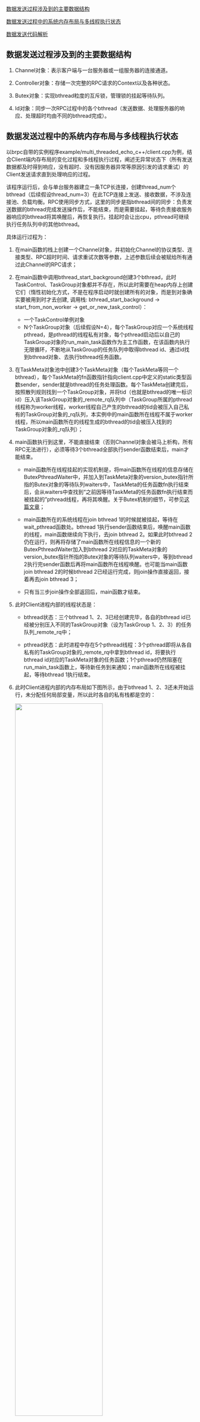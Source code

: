 [数据发送过程涉及到的主要数据结构](#数据发送过程涉及到的主要数据结构) 

[数据发送过程中的系统内存布局与多线程执行状态](#数据发送过程中的系统内存布局与多线程执行状态) 

[数据发送代码解析](#数据发送代码解析) 

## 数据发送过程涉及到的主要数据结构
1. Channel对象：表示客户端与一台服务器或一组服务器的连接通道。

2. Controller对象：存储一次完整的RPC请求的Context以及各种状态。

3. Butex对象：实现bthread粒度的互斥锁，管理锁的挂起等待队列。

4. Id对象：同步一次RPC过程中的各个bthread（发送数据、处理服务器的响应、处理超时均由不同的bthread完成）。

## 数据发送过程中的系统内存布局与多线程执行状态
以brpc自带的实例程序example/multi_threaded_echo_c++/client.cpp为例，结合Client端内存布局的变化过程和多线程执行过程，阐述无异常状态下（所有发送数据都及时得到响应，没有超时、没有因服务器异常等原因引发的请求重试）的Client发送请求直到处理响应的过程。

该程序运行后，会与单台服务器建立一条TCP长连接，创建thread_num个bthread（后续假设thread_num=3）在此TCP连接上发送、接收数据，不涉及连接池、负载均衡。RPC使用同步方式，这里的同步是指bthread间的同步：负责发送数据的bthread完成发送操作后，不能结束，而是需要挂起，等待负责接收服务器响应的bthread将其唤醒后，再恢复执行。挂起时会让出cpu，pthread可继续执行任务队列中的其他bthread。

具体运行过程为：

1. 在main函数的栈上创建一个Channel对象，并初始化Channel的协议类型、连接类型、RPC超时时间、请求重试次数等参数，上述参数后续会被赋给所有通过此Channel的RPC请求；

2. 在main函数中调用bthread_start_background创建3个bthread，此时TaskControl、TaskGroup对象都并不存在，所以此时需要在heap内存上创建它们（惰性初始化方式，不是在程序启动时就创建所有的对象，而是到对象确实要被用到时才去创建, 调用栈: bthread_start_background -> start_from_non_worker -> get_or_new_task_control）：
   - 一个TaskControl单例对象
   - N个TaskGroup对象（后续假设N=4），每个TaskGroup对应一个系统线程pthread，是pthread的线程私有对象，每个pthread启动后以自己的TaskGroup对象的run_main_task函数作为主工作函数，在该函数内执行无限循环，不断地从TaskGroup的任务队列中取得bthread id、通过id找到bthread对象、去执行bthread任务函数。
   
3. 在TaskMeta对象池中创建3个TaskMeta对象（每个TaskMeta等同一个bthread），每个TaskMeta的fn函数指针指向client.cpp中定义的static类型函数sender，sender就是bthread的任务处理函数。每个TaskMeta创建完后，按照散列规则找到一个TaskGroup对象，并将tid（也就是bthread的唯一标识id）压入该TaskGroup对象的_remote_rq队列中（TaskGroup所属的pthread线程称为worker线程，worker线程自己产生的bthread的tid会被压入自己私有的TaskGroup对象的_rq队列，本实例中的main函数所在线程不属于worker线程，所以main函数所在的线程生成的bthread的tid会被压入找到的TaskGroup对象的_rq队列）；

4. main函数执行到这里，不能直接结束（否则Channel对象会被马上析构，所有RPC无法进行），必须等待3个bthread全部执行sender函数结束后，main才能结束。

   - main函数所在线程挂起的实现机制是，将main函数所在线程的信息存储在ButexPthreadWaiter中，并加入到TaskMeta对象的version_butex指针所指的Butex对象的等待队列waiters中，TaskMeta的任务函数fn执行结束后，会从waiters中查找到“之前因等待TaskMeta的任务函数fn执行结束而被挂起的”pthread线程，再将其唤醒。关于Butex机制的细节，可参见[这篇文章](butex.md)；
   
   - main函数所在的系统线程在join bthread 1的时候就被挂起，等待在wait_pthread函数处。bthread 1执行sender函数结束后，唤醒main函数的线程，main函数继续向下执行，去join bthread 2。如果此时bthread 2仍在运行，则再将存储了main函数所在线程信息的一个新的ButexPthreadWaiter加入到bthread 2对应的TaskMeta对象的version_butex指针所指的Butex对象的等待队列waiters中，等到bthread 2执行完sender函数后再将main函数所在线程唤醒。也可能当main函数join bthread 2的时候bthread 2已经运行完成，则join操作直接返回，接着再去join bthread 3；
   
   - 只有当三步join操作全部返回后，main函数才结束。  
   
5. 此时Client进程内部的线程状态是：

   - bthread状态：三个bthread 1、2、3已经创建完毕，各自的bthread id已经被分别压入不同的TaskGroup对象（设为TaskGroup 1、2、3）的任务队列_remote_rq中；
   
   - pthread状态：此时进程中存在5个pthread线程：3个pthread即将从各自私有的TaskGroup对象的_remote_rq中拿到bthread id，将要执行bthread id对应的TaskMeta对象的任务函数；1个pthread仍然阻塞在run_main_task函数上，等待新任务到来通知；main函数所在线程被挂起，等待bthread 1执行结束。
   
6. 此时Client进程内部的内存布局如下图所示，由于bthread 1、2、3还未开始运行，未分配任何局部变量，所以此时各自的私有栈都是空的：
   
    <img src="../images/client_send_req_1.png" width="70%" height="70%"/>

7. TaskGroup 1、2、3分别对应的3个pthread开始执行各自拿到的bthread的任务函数，即client.cpp中的static类型的sender函数。由于各个bthread有各自的私有栈空间，所以sender中的局部变量request、response、Controller对象均被分配在bthread的私有栈内存上；

8. 根据protobuf的标准编程模式，3个执行sender函数的bthread都会执行Channel的CallMethod函数，CallMethod负责的工作为：

   - CallMethod函数的入参为各个bthread私有的request、response、Controller，CallMethod内部会为Controller对象的相关成员变量赋值，包括RPC起始时间戳、最大重试次数、RPC超时时间、Backup Request超时时间、标识一次RPC过程的唯一id correlation_id等等。Controller对象可以认为是存储了一次RPC过程的所有Context上下文信息;
   
   - 在CallMethod函数中不存在线程间的竞态，CallMethod本身是线程安全的。而Channel对象是main函数的栈上对象，main函数所在线程已被挂起，直到3个bthread全部执行完成后才会结束，所以Channel对象的生命期贯穿于整个RPC过程;
   
   - 构造Controller对象相关联的Id对象，Id对象的作用是同步一次RPC过程中的各个bthread，因为在一次RPC过程中，发送请求、接收响应、超时处理均是由不同的bthread负责，各个bthread可能运行在不同的pthread上，因此这一次RPC过程的Controller对象可能被上述不同的bthread同时访问，也就是相当于被不同的pthread并发访问，产生竞态。此时不能直接让某个pthread去等待线程锁，那样会让pthread挂起，阻塞该pthread私有的TaskGroup对象的任务队列中其他bthread的执行。因此如果一个bthread正在访问Controller对象，此时位于不同pthread上的其他bthread若想访问Controller，必须将自己的bthread信息加入到一个等待队列中，yield让出cpu，让pthread继续去执行任务队列中下一个bthread。正在访问Controller的bthread让出访问权后，会从等待队列中找到挂起的bthread，并将其bthread id再次压入某个TaskGroup的任务队列，这样就可让原先为了等待Controller访问权而挂起的bthread得以从yield点恢复执行。这就是bthread级别的挂起-唤醒的基本原理，这样也保证所有pthread是wait-free的。
   
   - 在CallMethod中会通过将Id对象的butex指针指向的Butex结构的value值置为“locked_ver”表示Id对象已被锁，即当前发送数据的bthread正在访问Controller对象。在本文中假设发送数据后正常接收到响应，不涉及重试、RPC超时等，所以不深入阐述Id对象，关于Id的细节请参考[这篇文章](client_bthread_sync.md)。

9. pthread线程执行流程接着进入Controller的IssueRPC函数，在该函数中：

   - 按照指定协议格式将RPC过程的首次请求的call_id、RPC方法名、实际待发送数据打包成报文；
   
   - 调用Socket::Write函数执行实际的发送数据过程。Socket对象表示Client与单台Server的连接。向fd写入数据的细节过程参考[这篇文章](io_write.md)；
   
   - 在实际发送数据前需要先建立与Server的TCP长连接，并惰性初始化event_dispatcher_num个EventDispatcher对象（假设event_dispatcher_num=2），从而新建2个bthread 4和5，并将它们的任务处理函数设为static类型的EventDispatcher::RunThis函数，当bthread 4、5得到pthread执行时，会调用epoll_wait检测是否有I/O事件触发。brpc是没有专门的I/O pthread线程的；
   
   - 从Socket::Write函数返回后，调用bthread_id_unlock释放对Controller对象的独占访问。
   
10. 因为RPC使用synchronous同步方式，所以bthread完成数据发送后调用bthread_id_join将自身挂起，让出cpu，等待负责接收服务器响应的bthread来唤醒。此时Client进程内部的线程状态是：bthread 1、2、3都已挂起，执行bthread任务的pthread 1、2、3分别跳出了bthread 1、2、3的任务函数，回到TaskGroup::run_main_task函数继续等待新的bthread任务，因为在向fd写数据的过程中通常会新建一个KeepWrite bthread（bthread 6），假设这个bthread的id被压入到TaskGroup 4的任务队列中，被pthread 4执行，所以pthread 1、2、3此时没有新bthread可供执行，处于系统线程挂起状态。

11. 此时Client进程内部的内存布局如下图所示，注意各个类型对象分配在不同的内存区，比如Butex对象、Id对象分配在heap上，Controller对象、ButexBthreadWaiter对象分配在bthread的私有栈上：

    <img src="../images/client_send_req_2.png" width="100%" height="100%"/>

12. KeepWrite bthread完成工作后，3个请求都被发出，假设服务器正常返回了3个响应，由于3个响应是在一个TCP连接上接收的，所以bthread 4、5二者只会有一个通过epoll_wait()检测到fd可读，并新建一个bthread 7去负责将fd的inode输入缓存中的数据读取到应用层，在拆包过程中，解析出一条Response，就为这个Response的处理再新建一个bthread，目的是实现响应读取+处理的最大并发。因此Response 1在bthread 8中被处理，Response 2在bthread 9中被处理，Response 3在bthread 7中被处理（最后一条Response不需要再新建bthread了，直接在bthread 7本地处理即可）。bthread 8、9、7会将Response 1、2、3分别复制到相应Controller对象的response中，这时应用程序就会看到响应数据了。bthread 8、9、7也会将挂起的bthread 1、2、3唤醒，bthread 1、2、3会恢复执行，可以对Controller对象中的response做一些操作，并开始发送下一个RPC请求。

## 数据发送代码解析

rpc调用函数

```C++
void Channel::CallMethod(const google::protobuf::MethodDescriptor* method,
                         google::protobuf::RpcController* controller_base,
                         const google::protobuf::Message* request,
                         google::protobuf::Message* response,
                         google::protobuf::Closure* done) {
    const int64_t start_send_real_us = butil::gettimeofday_us();
    Controller* cntl = static_cast<Controller*>(controller_base);
    cntl->OnRPCBegin(start_send_real_us);

    // 从channel像controller拷贝各种数据

    // Override max_retry first to reset the range of correlation_id
    if (cntl->max_retry() == UNSET_MAGIC_NUM) {
        cntl->set_max_retry(_options.max_retry);
    }
    if (cntl->max_retry() < 0) {
        // this is important because #max_retry decides #versions allocated
        // in correlation_id. negative max_retry causes undefined behavior.
        cntl->set_max_retry(0);
    }
    // HTTP needs this field to be set before any SetFailed()
    cntl->_request_protocol = _options.protocol;
    if (_options.protocol.has_param()) {
        CHECK(cntl->protocol_param().empty());
        cntl->protocol_param() = _options.protocol.param();
    }
    if (_options.protocol == brpc::PROTOCOL_HTTP && (_scheme == "https" || _scheme == "http")) {
        URI& uri = cntl->http_request().uri();
        if (uri.host().empty() && !_service_name.empty()) {
            uri.SetHostAndPort(_service_name);
        }
    }
    cntl->_preferred_index = _preferred_index;
    cntl->_retry_policy = _options.retry_policy;
    if (_options.enable_circuit_breaker) {
        cntl->add_flag(Controller::FLAGS_ENABLED_CIRCUIT_BREAKER);
    }
    const CallId correlation_id = cntl->call_id();
    // 使用cntl前, 上锁，避免不同的bthread同时访问
    const int rc = bthread_id_lock_and_reset_range(
                    correlation_id, NULL, 2 + cntl->max_retry());
    if (rc != 0) {
        // 理论上进不来这里, 此时不应该有任何的访问
        CHECK_EQ(EINVAL, rc);
        if (!cntl->FailedInline()) {
            cntl->SetFailed(EINVAL, "Fail to lock call_id=%" PRId64,
                            correlation_id.value);
        }
        LOG_IF(ERROR, cntl->is_used_by_rpc())
            << "Controller=" << cntl << " was used by another RPC before. "
            "Did you forget to Reset() it before reuse?";
        // Have to run done in-place. If the done runs in another thread,
        // Join() on this RPC is no-op and probably ends earlier than running
        // the callback and releases resources used in the callback.
        // Since this branch is only entered by wrongly-used RPC, the
        // potentially introduced deadlock(caused by locking RPC and done with
        // the same non-recursive lock) is acceptable and removable by fixing
        // user's code.
        if (done) {
            done->Run();
        }
        return;
    }
    cntl->set_used_by_rpc();

    if (cntl->_sender == NULL && IsTraceable(Span::tls_parent())) {
        const int64_t start_send_us = butil::cpuwide_time_us();
        const std::string* method_name = NULL;
        if (_get_method_name) {
            method_name = &_get_method_name(method, cntl);
        } else if (method) {
            method_name = &method->full_name();
        } else {
            const static std::string NULL_METHOD_STR = "null-method";
            method_name = &NULL_METHOD_STR;
        }
        Span* span = Span::CreateClientSpan(
            *method_name, start_send_real_us - start_send_us);
        span->set_log_id(cntl->log_id());
        span->set_base_cid(correlation_id);
        span->set_protocol(_options.protocol);
        span->set_start_send_us(start_send_us);
        cntl->_span = span;
    }
    // Override some options if they haven't been set by Controller
    if (cntl->timeout_ms() == UNSET_MAGIC_NUM) {
        cntl->set_timeout_ms(_options.timeout_ms);
    }
    // Since connection is shared extensively amongst channels and RPC,
    // overriding connect_timeout_ms does not make sense, just use the
    // one in ChannelOptions
    cntl->_connect_timeout_ms = _options.connect_timeout_ms;
    if (cntl->backup_request_ms() == UNSET_MAGIC_NUM) {
        cntl->set_backup_request_ms(_options.backup_request_ms);
    }
    if (cntl->connection_type() == CONNECTION_TYPE_UNKNOWN) {
        cntl->set_connection_type(_options.connection_type);
    }
    cntl->_response = response;
    cntl->_done = done;
    cntl->_pack_request = _pack_request;
    cntl->_method = method;
    cntl->_auth = _options.auth;

    if (SingleServer()) {
        cntl->_single_server_id = _server_id;
        cntl->_remote_side = _server_address;
    }

    // Share the lb with controller.
    cntl->_lb = _lb;

    // Ensure that serialize_request is done before pack_request in all
    // possible executions, including:
    //   HandleSendFailed => OnVersionedRPCReturned => IssueRPC(pack_request)
    // 序列化成为buf, 用于消息发送, brpc为SerializeRequestDefault[brpc/protocol.cpp]
    _serialize_request(&cntl->_request_buf, cntl, request);
    if (cntl->FailedInline()) {
        // Handle failures caused by serialize_request, and these error_codes
        // should be excluded from the retry_policy.
        return cntl->HandleSendFailed();
    }
    if (FLAGS_usercode_in_pthread &&
        done != NULL &&
        TooManyUserCode()) {
        cntl->SetFailed(ELIMIT, "Too many user code to run when "
                        "-usercode_in_pthread is on");
        return cntl->HandleSendFailed();
    }

    if (cntl->_request_stream != INVALID_STREAM_ID) {
        // Currently we cannot handle retry and backup request correctly
        cntl->set_max_retry(0);
        cntl->set_backup_request_ms(-1);
    }

    if (cntl->backup_request_ms() >= 0 &&
        (cntl->backup_request_ms() < cntl->timeout_ms() ||
         cntl->timeout_ms() < 0)) {
        // Setup timer for backup request. When it occurs, we'll setup a
        // timer of timeout_ms before sending backup request.

        // _deadline_us is for truncating _connect_timeout_ms and resetting
        // timer when EBACKUPREQUEST occurs.
        if (cntl->timeout_ms() < 0) {
            cntl->_deadline_us = -1;
        } else {
            cntl->_deadline_us = cntl->timeout_ms() * 1000L + start_send_real_us;
        }
        // 起个定时器用于超时
        const int rc = bthread_timer_add(
            &cntl->_timeout_id,
            butil::microseconds_to_timespec(
                cntl->backup_request_ms() * 1000L + start_send_real_us),
            HandleBackupRequest, (void*)correlation_id.value);
        if (BAIDU_UNLIKELY(rc != 0)) {
            cntl->SetFailed(rc, "Fail to add timer for backup request");
            return cntl->HandleSendFailed();
        }
    } else if (cntl->timeout_ms() >= 0) {
        // Setup timer for RPC timetout

        // _deadline_us is for truncating _connect_timeout_ms
        cntl->_deadline_us = cntl->timeout_ms() * 1000L + start_send_real_us;
        // 起个定时器用于超时
        const int rc = bthread_timer_add(
            &cntl->_timeout_id,
            butil::microseconds_to_timespec(cntl->_deadline_us),
            HandleTimeout, (void*)correlation_id.value);
        if (BAIDU_UNLIKELY(rc != 0)) {
            cntl->SetFailed(rc, "Fail to add timer for timeout");
            return cntl->HandleSendFailed();
        }
    } else {
        cntl->_deadline_us = -1;
    }

    // 发起RPC调用
    cntl->IssueRPC(start_send_real_us);

    if (done == NULL) {
        // MUST wait for response when sending synchronous RPC. It will
        // be woken up by callback when RPC finishes (succeeds or still
        // fails after retry)
        Join(correlation_id);
        if (cntl->_span) {
            cntl->SubmitSpan();
        }
        cntl->OnRPCEnd(butil::gettimeofday_us());
    }
}
```

实际处理请求发送

```C++
void Controller::IssueRPC(int64_t start_realtime_us) {
    _current_call.begin_time_us = start_realtime_us;
    
    // If has retry/backup request，we will recalculate the timeout,
    if (_real_timeout_ms > 0) {
        _real_timeout_ms -= (start_realtime_us - _begin_time_us) / 1000;
    }

    // Clear last error, Don't clear _error_text because we append to it.
    _error_code = 0;

    // Make versioned correlation_id.
    // call_id         : unversioned, mainly for ECANCELED and ERPCTIMEDOUT
    // call_id + 1     : first try.
    // call_id + 2     : retry 1
    // ...
    // call_id + N + 1 : retry N
    // All ids except call_id are versioned. Say if we've sent retry 1 and
    // a failed response of first try comes back, it will be ignored.
    const CallId cid = current_id();

    // Intercept IssueRPC when _sender is set. Currently _sender is only set
    // by SelectiveChannel.
    if (_sender) {
        if (_sender->IssueRPC(start_realtime_us) != 0) {
            return HandleSendFailed();
        }
        CHECK_EQ(0, bthread_id_unlock(cid));
        return;
    }

    // 根据指定的负载均衡策略选择服务端
    // Pick a target server for sending RPC
    _current_call.need_feedback = false;
    _current_call.enable_circuit_breaker = has_enabled_circuit_breaker();
    SocketUniquePtr tmp_sock;
    if (SingleServer()) {
        // Don't use _current_call.peer_id which is set to -1 after construction
        // of the backup call.
        const int rc = Socket::Address(_single_server_id, &tmp_sock);
        if (rc != 0 || (!is_health_check_call() && !tmp_sock->IsAvailable())) {
            SetFailed(EHOSTDOWN, "Not connected to %s yet, server_id=%" PRIu64,
                      endpoint2str(_remote_side).c_str(), _single_server_id);
            tmp_sock.reset();  // Release ref ASAP
            return HandleSendFailed();
        }
        _current_call.peer_id = _single_server_id;
    } else {
        LoadBalancer::SelectIn sel_in =
            { start_realtime_us, true,
              has_request_code(), _request_code, _accessed };
        LoadBalancer::SelectOut sel_out(&tmp_sock);
        const int rc = _lb->SelectServer(sel_in, &sel_out);
        if (rc != 0) {
            std::ostringstream os;
            DescribeOptions opt;
            opt.verbose = false;
            _lb->Describe(os, opt);
            SetFailed(rc, "Fail to select server from %s", os.str().c_str());
            return HandleSendFailed();
        }
        _current_call.need_feedback = sel_out.need_feedback;
        _current_call.peer_id = tmp_sock->id();
        // NOTE: _remote_side must be set here because _pack_request below
        // may need it (e.g. http may set "Host" to _remote_side)
        // Don't set _local_side here because tmp_sock may be not connected
        // here.
        _remote_side = tmp_sock->remote_side();
    }
    if (_stream_creator) {
        _current_call.stream_user_data =
            _stream_creator->OnCreatingStream(&tmp_sock, this);
        if (FailedInline()) {
            return HandleSendFailed();
        }
        // remote_side can't be changed.
        CHECK_EQ(_remote_side, tmp_sock->remote_side());
    }

    Span* span = _span;
    if (span) {
        if (_current_call.nretry == 0) {
            span->set_remote_side(_remote_side);
        } else {
            span->Annotate("Retrying %s",
                           endpoint2str(_remote_side).c_str());
        }
    }
    // 根据类型处理或获取TCP连接
    // Handle connection type
    if (_connection_type == CONNECTION_TYPE_SINGLE ||
        _stream_creator != NULL) { // let user decides the sending_sock
        // in the callback(according to connection_type) directly
        _current_call.sending_sock.reset(tmp_sock.release());
        // TODO(gejun): Setting preferred index of single-connected socket
        // has two issues:
        //   1. race conditions. If a set perferred_index is overwritten by
        //      another thread, the response back has to check protocols one
        //      by one. This is a performance issue, correctness is unaffected.
        //   2. thrashing between different protocols. Also a performance issue.
        _current_call.sending_sock->set_preferred_index(_preferred_index);
    } else {
        int rc = 0;
        if (_connection_type == CONNECTION_TYPE_POOLED) {
            rc = tmp_sock->GetPooledSocket(&_current_call.sending_sock);
        } else if (_connection_type == CONNECTION_TYPE_SHORT) {
            rc = tmp_sock->GetShortSocket(&_current_call.sending_sock);
        } else {
            tmp_sock.reset();
            SetFailed(EINVAL, "Invalid connection_type=%d", (int)_connection_type);
            return HandleSendFailed();
        }
        if (rc) {
            tmp_sock.reset();
            SetFailed(rc, "Fail to get %s connection",
                      ConnectionTypeToString(_connection_type));
            return HandleSendFailed();
        }
        // Remember the preferred protocol for non-single connection. When
        // the response comes back, InputMessenger calls the right handler
        // w/o trying other protocols. This is a must for (many) protocols that
        // can't be distinguished from other protocols w/o ambiguity.
        _current_call.sending_sock->set_preferred_index(_preferred_index);
        // Set preferred_index of main_socket as well to make it easier to
        // debug and observe from /connections.
        if (tmp_sock->preferred_index() < 0) {
            tmp_sock->set_preferred_index(_preferred_index);
        }
        tmp_sock.reset();
    }
    if (_tos > 0) {
        _current_call.sending_sock->set_type_of_service(_tos);
    }
    if (is_response_read_progressively()) {
        // Tag the socket so that when the response comes back, the parser will
        // stop before reading all body.
        _current_call.sending_sock->read_will_be_progressive(_connection_type);
    }

    // Handle authentication
    const Authenticator* using_auth = NULL;
    if (_auth != NULL) {
        // Only one thread will be the winner and get the right to pack
        // authentication information, others wait until the request
        // is sent.
        int auth_error = 0;
        if (_current_call.sending_sock->FightAuthentication(&auth_error) == 0) {
            using_auth = _auth;
        } else if (auth_error != 0) {
            SetFailed(auth_error, "Fail to authenticate, %s",
                      berror(auth_error));
            return HandleSendFailed();
        }
    }
    // Make request
    butil::IOBuf packet;
    SocketMessage* user_packet = NULL;
    _pack_request(&packet, &user_packet, cid.value, _method, this,
                  _request_buf, using_auth);
    // TODO: PackRequest may accept SocketMessagePtr<>?
    SocketMessagePtr<> user_packet_guard(user_packet);
    if (FailedInline()) {
        // controller should already be SetFailed.
        if (using_auth) {
            // Don't forget to signal waiters on authentication
            _current_call.sending_sock->SetAuthentication(ErrorCode());
        }
        return HandleSendFailed();
    }

    timespec connect_abstime;
    timespec* pabstime = NULL;
    if (_connect_timeout_ms > 0) {
        if (_deadline_us >= 0) {
            connect_abstime = butil::microseconds_to_timespec(
                std::min(_connect_timeout_ms * 1000L + start_realtime_us,
                         _deadline_us));
        } else {
            connect_abstime = butil::microseconds_to_timespec(
                _connect_timeout_ms * 1000L + start_realtime_us);
        }
        pabstime = &connect_abstime;
    }

    // Write会调用StartWrite写入数据到TCP，实际发送
    Socket::WriteOptions wopt;
    wopt.id_wait = cid;
    wopt.abstime = pabstime;
    wopt.pipelined_count = _pipelined_count;
    wopt.auth_flags = _auth_flags;
    wopt.ignore_eovercrowded = has_flag(FLAGS_IGNORE_EOVERCROWDED);
    int rc;
    size_t packet_size = 0;
    if (user_packet_guard) {
        if (span) {
            packet_size = user_packet_guard->EstimatedByteSize();
        }
        rc = _current_call.sending_sock->Write(user_packet_guard, &wopt);
    } else {
        packet_size = packet.size();
        rc = _current_call.sending_sock->Write(&packet, &wopt);
    }
    if (span) {
        if (_current_call.nretry == 0) {
            span->set_sent_us(butil::cpuwide_time_us());
            span->set_request_size(packet_size);
        } else {
            span->Annotate("Requested(%lld) [%d]",
                           (long long)packet_size, _current_call.nretry + 1);
        }
    }
    if (using_auth) {
        // For performance concern, we set authentication to immediately
        // after the first `Write' returns instead of waiting for server
        // to confirm the credential data
        _current_call.sending_sock->SetAuthentication(rc);
    }

    // 解除对bthread_id_t的锁，确保收到响应时可以唤起
    CHECK_EQ(0, bthread_id_unlock(cid));
}
```

收到响应后, 主要调用栈如下
 - ProcessRpcResponse
   - ControllerPrivateAccessor::OnResponse
      - Controller::OnVersionedRPCReturned
         - bthread_id_about_to_destroy
         - EndRPC
            - bthread_timer_del
            - bthread_id_unlock_and_destroy - 唤醒调用rpc的bthread 